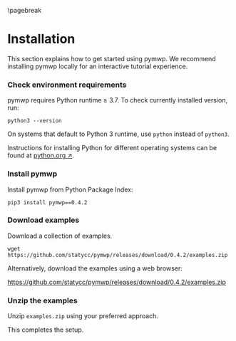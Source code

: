 \pagebreak

# Installation

This section explains how to get started using pymwp. 
We recommend installing pymwp locally for an interactive tutorial experience.  

### <i class="bi bi-1-square-fill"></i>Check environment requirements

pymwp requires Python runtime $\geq$ 3.7. To check currently installed version, run:

```console
python3 --version 
```

On systems that default to Python 3 runtime, use `python` instead of `python3`.

Instructions for installing Python for different operating systems can be found at 
<a href="https://www.python.org/downloads/" target="blank" rel="nofollow noreferrer">python.org ↗</a>.  

### <i class="bi bi-2-square-fill"></i>Install pymwp

Install pymwp from Python Package Index:

```console
pip3 install pymwp==0.4.2
```

### <i class="bi bi-3-square-fill"></i>Download examples

Download a collection of examples.

```console
wget https://github.com/statycc/pymwp/releases/download/0.4.2/examples.zip
```

Alternatively, download the examples using a web browser:

<https://github.com/statycc/pymwp/releases/download/0.4.2/examples.zip>  

### <i class="bi bi-4-square-fill"></i>Unzip the examples

Unzip `examples.zip` using your preferred approach.

This completes the setup.
